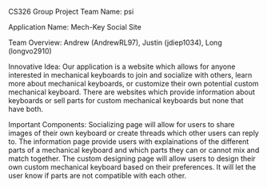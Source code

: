 CS326 Group Project
Team Name: psi

Application Name: Mech-Key Social Site

Team Overview: Andrew (AndrewRL97), Justin (jdiep1034), Long (longvo2910)

Innovative Idea: 
Our application is a website which allows for anyone interested in mechanical keyboards to join and socialize with others, learn more about mechanical keyboards, or customize their own potential custom mechanical keyboard. There are websites which provide information about keyboards or sell parts for custom mechanical keyboards but none that have both.

Important Components:
Socializing page will allow for users to share images of their own keyboard or create threads which other users can reply to. The information page provide users with explainations of the different parts of a mechanical keyboard and which parts they can or cannot mix and match together. The custom designing page will allow users to design their own custom mechanical keyboard based on their preferences. It will let the user know if parts are not compatible with each other.